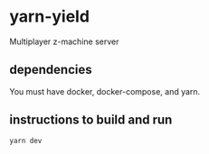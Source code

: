 # yarn-yield
Multiplayer z-machine server

## dependencies
You must have docker, docker-compose, and yarn.

## instructions to build and run
`yarn dev`

